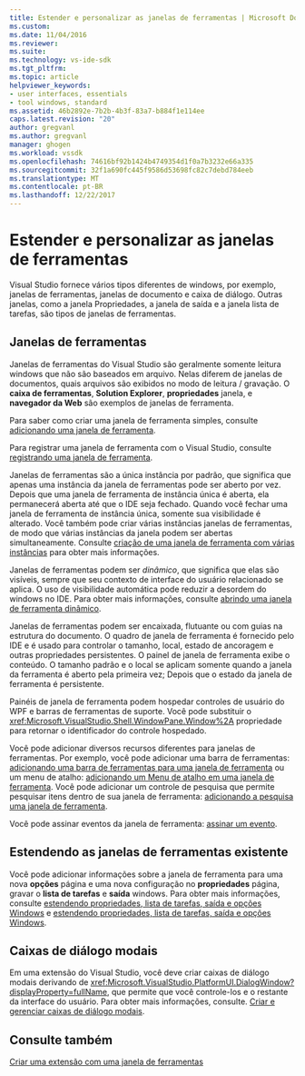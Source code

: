 ```yaml
---
title: Estender e personalizar as janelas de ferramentas | Microsoft Docs
ms.custom: 
ms.date: 11/04/2016
ms.reviewer: 
ms.suite: 
ms.technology: vs-ide-sdk
ms.tgt_pltfrm: 
ms.topic: article
helpviewer_keywords:
- user interfaces, essentials
- tool windows, standard
ms.assetid: 46b2892e-7b2b-4b3f-83a7-b884f1e114ee
caps.latest.revision: "20"
author: gregvanl
ms.author: gregvanl
manager: ghogen
ms.workload: vssdk
ms.openlocfilehash: 74616bf92b1424b4749354d1f0a7b3232e66a335
ms.sourcegitcommit: 32f1a690fc445f9586d53698fc82c7debd784eeb
ms.translationtype: MT
ms.contentlocale: pt-BR
ms.lasthandoff: 12/22/2017
---
```

# <a name="extending-and-customizing-tool-windows"></a>Estender e personalizar as janelas de ferramentas
Visual Studio fornece vários tipos diferentes de windows, por exemplo, janelas de ferramentas, janelas de documento e caixa de diálogo. Outras janelas, como a janela Propriedades, a janela de saída e a janela lista de tarefas, são tipos de janelas de ferramentas.  
  
## <a name="tool-windows"></a>Janelas de ferramentas  
 Janelas de ferramentas do Visual Studio são geralmente somente leitura windows que não são baseados em arquivo. Nelas diferem de janelas de documentos, quais arquivos são exibidos no modo de leitura / gravação. O **caixa de ferramentas**, **Solution Explorer**, **propriedades** janela, e **navegador da Web** são exemplos de janelas de ferramenta.  
  
 Para saber como criar uma janela de ferramenta simples, consulte [adicionando uma janela de ferramenta](../extensibility/adding-a-tool-window.md).  
  
 Para registrar uma janela de ferramenta com o Visual Studio, consulte [registrando uma janela de ferramenta](../extensibility/registering-a-tool-window.md).  
  
 Janelas de ferramentas são a única instância por padrão, que significa que apenas uma instância da janela de ferramentas pode ser aberto por vez. Depois que uma janela de ferramenta de instância única é aberta, ela permanecerá aberta até que o IDE seja fechado. Quando você fechar uma janela de ferramenta de instância única, somente sua visibilidade é alterado. Você também pode criar várias instâncias janelas de ferramentas, de modo que várias instâncias da janela podem ser abertas simultaneamente. Consulte [criação de uma janela de ferramenta com várias instâncias](../extensibility/creating-a-multi-instance-tool-window.md) para obter mais informações.  
  
 Janelas de ferramentas podem ser *dinâmico*, que significa que elas são visíveis, sempre que seu contexto de interface do usuário relacionado se aplica. O uso de visibilidade automática pode reduzir a desordem do windows no IDE. Para obter mais informações, consulte [abrindo uma janela de ferramenta dinâmico](../extensibility/opening-a-dynamic-tool-window.md).  
  
 Janelas de ferramentas podem ser encaixada, flutuante ou com guias na estrutura do documento. O quadro de janela de ferramenta é fornecido pelo IDE e é usado para controlar o tamanho, local, estado de ancoragem e outras propriedades persistentes. O painel de janela de ferramenta exibe o conteúdo. O tamanho padrão e o local se aplicam somente quando a janela da ferramenta é aberto pela primeira vez; Depois que o estado da janela de ferramenta é persistente.  
  
 Painéis de janela de ferramenta podem hospedar controles de usuário do WPF e barras de ferramentas de suporte. Você pode substituir o <xref:Microsoft.VisualStudio.Shell.WindowPane.Window%2A> propriedade para retornar o identificador do controle hospedado.  
  
 Você pode adicionar diversos recursos diferentes para janelas de ferramentas. Por exemplo, você pode adicionar uma barra de ferramentas: [adicionando uma barra de ferramentas para uma janela de ferramenta](../extensibility/adding-a-toolbar-to-a-tool-window.md) ou um menu de atalho: [adicionando um Menu de atalho em uma janela de ferramenta](../extensibility/adding-a-shortcut-menu-in-a-tool-window.md). Você pode adicionar um controle de pesquisa que permite pesquisar itens dentro de sua janela de ferramenta: [adicionando a pesquisa uma janela de ferramenta](../extensibility/adding-search-to-a-tool-window.md).  
  
 Você pode assinar eventos da janela de ferramenta: [assinar um evento](../extensibility/subscribing-to-an-event.md).  
  
## <a name="extending-existing-tool-windows"></a>Estendendo as janelas de ferramentas existente  
 Você pode adicionar informações sobre a janela de ferramenta para uma nova **opções** página e uma nova configuração no **propriedades** página, gravar o **lista de tarefas** e **saída**  windows. Para obter mais informações, consulte [estendendo propriedades, lista de tarefas, saída e opções Windows](../extensibility/extending-the-properties-task-list-output-and-options-windows.md) e [estendendo propriedades, lista de tarefas, saída e opções Windows](../extensibility/extending-the-properties-task-list-output-and-options-windows.md).  
  
## <a name="modal-dialog-boxes"></a>Caixas de diálogo modais  
 Em uma extensão do Visual Studio, você deve criar caixas de diálogo modais derivando de <xref:Microsoft.VisualStudio.PlatformUI.DialogWindow?displayProperty=fullName>, que permite que você controle-los e o restante da interface do usuário. Para obter mais informações, consulte. [Criar e gerenciar caixas de diálogo modais](../extensibility/creating-and-managing-modal-dialog-boxes.md).  
  
## <a name="see-also"></a>Consulte também  
 [Criar uma extensão com uma janela de ferramentas](../extensibility/creating-an-extension-with-a-tool-window.md)
